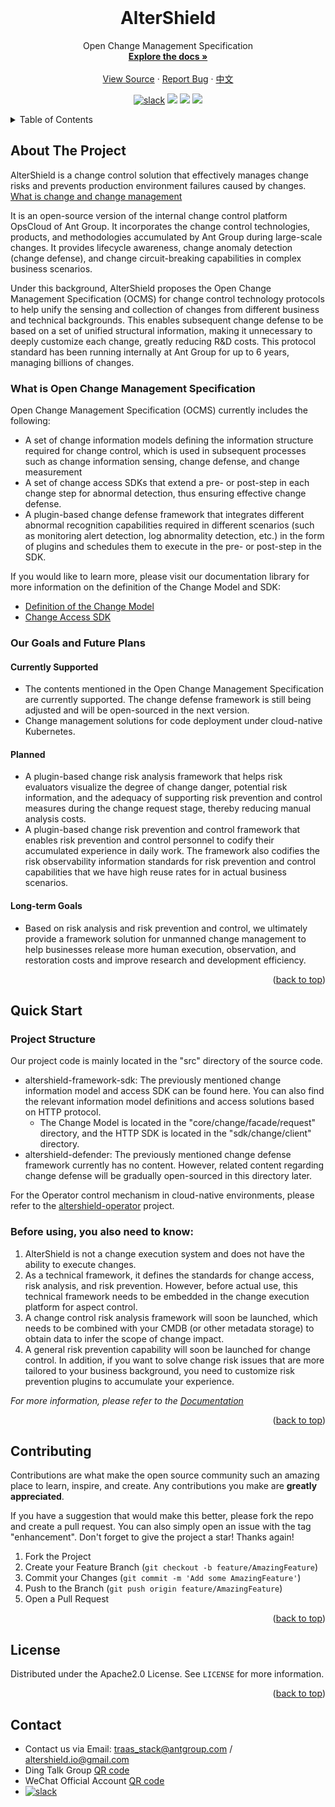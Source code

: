<br />
<div align="center">
  <!-- <a href="https://github.com/othneildrew/Best-README-Template">
    <img src="docs/logo/logo.png" alt="Logo" width="80" height="80"/>
  </a> -->

<h1 align="center">AlterShield</h1>

  <p align="center">
    Open Change Management Specification
    <br />
    <a href="https://traas-stack.github.io/altershield-docs/"><strong>Explore the docs »</strong></a>
    <br />
    <br />
    <a href="https://github.com/traas-stack/altershield">View Source</a>
    ·
    <a href="https://github.com/traas-stack/altershield/issues/new?template=bug_report.md">Report Bug</a>
    ·
    <a href="https://github.com/traas-stack/altershield/blob/main/README-CN.md">中文</a>
  </p>
</div>

<p align="center">
  <a href="https://altershield.slack.com/"><img src="https://img.shields.io/badge/slack-AlterShield-0abd59?logo=slack" alt="slack" /></a>
  <a href="https://github.com/traas-stack/AlterShield"><img src="https://img.shields.io/github/stars/traas-stack/AlterShield?style=flat-square"></a>
  <a href="https://github.com/traas-stack/AlterShield/issues"><img src="https://img.shields.io/github/issues/traas-stack/AlterShield"></a>
  <a href=""><img src="https://img.shields.io/badge/license-Apache--2.0-green.svg"></a>
</p>

<!-- TABLE OF CONTENTS -->
<details>
  <summary>Table of Contents</summary>
  <ol>
    <li><a href="#About The Project">About The Project</a></li>
    <li><a href="#Quick Start">Quick Start</a></li>
    <li><a href="#roadmap">Roadmap</a></li>
    <li><a href="#contributing">Contributing</a></li>
    <li><a href="#license">License</a></li>
    <li><a href="#contact">Contact</a></li>
  </ol>
</details>



<!-- ABOUT THE PROJECT -->
## About The Project

AlterShield is a change control solution that effectively manages change risks and prevents production environment failures caused by changes. [What is change and change management](https://traas-stack.github.io/altershield-docs/introduction/what-is-change-management)

It is an open-source version of the internal change control platform OpsCloud of Ant Group. It incorporates the change control technologies, products, and methodologies accumulated by Ant Group during large-scale changes. It provides lifecycle awareness, change anomaly detection (change defense), and change circuit-breaking capabilities in complex business scenarios. 

Under this background, AlterShield proposes the Open Change Management Specification (OCMS) for change control technology protocols to help unify the sensing and collection of changes from different business and technical backgrounds. This enables subsequent change defense to be based on a set of unified structural information, making it unnecessary to deeply customize each change, greatly reducing R&D costs. This protocol standard has been running internally at Ant Group for up to 6 years, managing billions of changes.

### What is Open Change Management Specification
Open Change Management Specification (OCMS) currently includes the following:

- A set of change information models defining the information structure required for change control, which is used in subsequent processes such as change information sensing, change defense, and change measurement
- A set of change access SDKs that extend a pre- or post-step in each change step for abnormal detection, thus ensuring effective change defense.
- A plugin-based change defense framework that integrates different abnormal recognition capabilities required in different scenarios (such as monitoring alert detection, log abnormality detection, etc.) in the form of plugins and schedules them to execute in the pre- or post-step in the SDK.

If you would like to learn more, please visit our documentation library for more information on the definition of the Change Model and SDK:
- [Definition of the Change Model](https://traas-stack.github.io/altershield-docs/open-change-management-specification/change-model/)
- [Change Access SDK](https://traas-stack.github.io/altershield-docs/zh-CN/open-change-management-specification/change-access-sdk)

### Our Goals and Future Plans

#### Currently Supported
- The contents mentioned in the Open Change Management Specification are currently supported. The change defense framework is still being adjusted and will be open-sourced in the next version. 
- Change management solutions for code deployment under cloud-native Kubernetes.

#### Planned
- A plugin-based change risk analysis framework that helps risk evaluators visualize the degree of change danger, potential risk information, and the adequacy of supporting risk prevention and control measures during the change request stage, thereby reducing manual analysis costs.
- A plugin-based change risk prevention and control framework that enables risk prevention and control personnel to codify their accumulated experience in daily work. The framework also codifies the risk observability information standards for risk prevention and control capabilities that we have high reuse rates for in actual business scenarios.

#### Long-term Goals
- Based on risk analysis and risk prevention and control, we ultimately provide a framework solution for unmanned change management to help businesses release more human execution, observation, and restoration costs and improve research and development efficiency.


<p align="right">(<a href="#readme-top">back to top</a>)</p>

<!-- QUICK START -->
## Quick Start

### Project Structure
Our project code is mainly located in the "src" directory of the source code.

- altershield-framework-sdk: The previously mentioned change information model and access SDK can be found here. You can also find the relevant information model definitions and access solutions based on HTTP protocol.
  - The Change Model is located in the "core/change/facade/request" directory, and the HTTP SDK is located in the "sdk/change/client" directory.
- altershield-defender: The previously mentioned change defense framework currently has no content. However, related content regarding change defense will be gradually open-sourced in this directory later.

For the Operator control mechanism in cloud-native environments, please refer to the [altershield-operator](https://github.com/traas-stack/altershield-operator) project.

### Before using, you also need to know:
1. AlterShield is not a change execution system and does not have the ability to execute changes.
2. As a technical framework, it defines the standards for change access, risk analysis, and risk prevention. However, before actual use, this technical framework needs to be embedded in the change execution platform for aspect control.
3. A change control risk analysis framework will soon be launched, which needs to be combined with your CMDB (or other metadata storage) to obtain data to infer the scope of change impact.
4. A general risk prevention capability will soon be launched for change control. In addition, if you want to solve change risk issues that are more tailored to your business background, you need to customize risk prevention plugins to accumulate your experience.

_For more information, please refer to the [Documentation](https://traas-stack.github.io/altershield-docs/)_

<p align="right">(<a href="#readme-top">back to top</a>)</p>


<!-- CONTRIBUTING -->
## Contributing

Contributions are what make the open source community such an amazing place to learn, inspire, and create. Any contributions you make are **greatly appreciated**.

If you have a suggestion that would make this better, please fork the repo and create a pull request. You can also simply open an issue with the tag "enhancement".
Don't forget to give the project a star! Thanks again!

1. Fork the Project
2. Create your Feature Branch (`git checkout -b feature/AmazingFeature`)
3. Commit your Changes (`git commit -m 'Add some AmazingFeature'`)
4. Push to the Branch (`git push origin feature/AmazingFeature`)
5. Open a Pull Request

<p align="right">(<a href="#readme-top">back to top</a>)</p>



<!-- LICENSE -->
## License

Distributed under the Apache2.0 License. See `LICENSE` for more information.

<p align="right">(<a href="#readme-top">back to top</a>)</p>



<!-- CONTACT -->
## Contact
- Contact us via Email: traas_stack@antgroup.com / altershield.io@gmail.com
- Ding Talk Group [QR code](./docs/dingtalk.png)
- WeChat Official Account [QR code](./docs/wechat.jpg)
- <a href="https://altershield.slack.com/"><img src="https://img.shields.io/badge/slack-AlterShield-0abd59?logo=slack" alt="slack" /></a>



